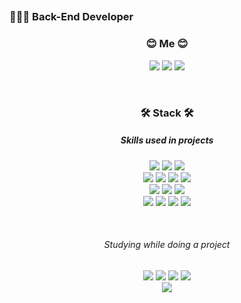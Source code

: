 ## <script> alert(“ Hi there, I'm Yu jin 👋 ”) </script>
### 💁🏻‍♀️ Back-End Developer

<h3 align="center"><b>😊 Me 😊 </b></h3>

<p align="center">
<a href="https://www.notion.so/script-alert-Yu-jin-Portfolio-script-eea5833b3db74a179c2011895fcf703c?pvs=4" target="_blank"><img src="https://img.shields.io/badge/notion-000000?style=flat-square&logo=notion&logoColor=white"/></a> 
<a href="https://velog.io/@colorful-stars" target="_blank"><img src="https://img.shields.io/badge/Velog-20c997?style=flat-square&logo=Vimeo&logoColor=white"/></a>
<a href="https://instagram.com/dazzle_ss?igshid=NTc4MTIwNjQ2YQ==" target="_blank"><img src="https://img.shields.io/badge/instagram-E4405F?style=flat-square&logo=instagram&logoColor=white"/></a>
</p>
<br>

<h3 align="center"><b>🛠️ Stack 🛠️ </b></h3>


  <h5 align="center">Skills used in projects</h5>
  
  <p align="center">
  <img src="https://img.shields.io/badge/html5-E34F26?style=for-the-badge&logo=html5&logoColor=white"> 
  <img src="https://img.shields.io/badge/css-1572B6?style=for-the-badge&logo=css3&logoColor=white"> 
  <img src="https://img.shields.io/badge/javascript-F7DF1E?style=for-the-badge&logo=javascript&logoColor=black">  
     <br>
  <img src="https://img.shields.io/badge/react-61DAFB?style=for-the-badge&logo=react&logoColor=black">
  <img src="https://img.shields.io/badge/Scss-CC6699?style=for-the-badge&logo=Scss3&logoColor=white"> 
  <img src="https://img.shields.io/badge/express-000000?style=for-the-badge&logo=express&logoColor=white">
  <img src="https://img.shields.io/badge/node.js-339933?style=for-the-badge&logo=Node.js&logoColor=white">  
   <br>
   
  <img src="https://img.shields.io/badge/socket.io-010101?style=for-the-badge&logo=socket.io&logoColor=white">
  <img src="https://img.shields.io/badge/mysql-4479A1?style=for-the-badge&logo=mysql&logoColor=white">
  <img src="https://img.shields.io/badge/amazonaws-232F3E?style=for-the-badge&logo=amazonaws&logoColor=white">
  <br> 
  
  <img src="https://img.shields.io/badge/github-181717?style=for-the-badge&logo=github&logoColor=white">
  <img src="https://img.shields.io/badge/gitlab-FC6D26?style=for-the-badge&logo=gitlab&logoColor=white">
  <img src="https://img.shields.io/badge/git-F05032?style=for-the-badge&logo=git&logoColor=white">
  <img src="https://img.shields.io/badge/slack-4A154B?style=for-the-badge&logo=slack&logoColor=white">
</p>


 <br>

 <h6 align="center">Studying while doing a project</h6>
  <p align="center">
 <img src="https://img.shields.io/badge/vue.js-4FC08D?style=for-the-badge&logo=vue.js&logoColor=white">
<img src="https://img.shields.io/badge/typescript-3178C6?style=for-the-badge&logo=typescript&logoColor=white">
<img src="https://img.shields.io/badge/nuxt.js-00DC82?style=for-the-badge&logo=nuxt.js&logoColor=white">
<img src="https://img.shields.io/badge/nestjs-E0234E?style=for-the-badge&logo=nestjs&logoColor=white">

 <br>   
<img src="https://img.shields.io/badge/typeform-262627?style=for-the-badge&logo=typeform&logoColor=white">

    
  <br>
  
</p>



<!--
**8566uyu/8566uyu** is a ✨ _special_ ✨ repository because its `README.md` (this file) appears on your GitHub profile.

Here are some ideas to get you started:

- 🔭 I’m currently working on ...
- 🌱 I’m currently learning ...
- 👯 I’m looking to collaborate on ...
- 🤔 I’m looking for help with ...
- 💬 Ask me about ...
- 📫 How to reach me: ...
- 😄 Pronouns: ...
- ⚡ Fun fact: ...
-->
